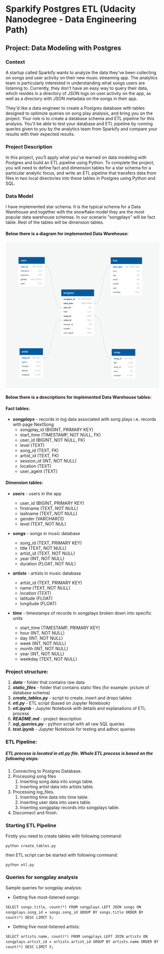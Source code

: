# Sparkify Postgres ETL (Udacity Nanodegree - Data Engineering Path)

## Project: Data Modeling with Postgres

### Context 

A startup called Sparkify wants to analyze the data they've been collecting on songs and user activity on their new music streaming app. The analytics team is particularly interested in understanding what songs users are listening to. Currently, they don't have an easy way to query their data, which resides in a directory of JSON logs on user activity on the app, as well as a directory with JSON metadata on the songs in their app.

They'd like a data engineer to create a Postgres database with tables designed to optimize queries on song play analysis, and bring you on the project. Your role is to create a database schema and ETL pipeline for this analysis. You'll be able to test your database and ETL pipeline by running queries given to you by the analytics team from Sparkify and compare your results with their expected results.

### Project Description
In this project, you'll apply what you've learned on data modeling with Postgres and build an ETL pipeline using Python. To complete the project, you will need to define fact and dimension tables for a star schema for a particular analytic focus, and write an ETL pipeline that transfers data from files in two local directories into these tables in Postgres using Python and SQL.



### Data Model

I have implemented star schema. It is the typical schema for a Data Warehouse and together with the snowflake model they are the most popular data warehouse schemas. In our scenario "songplays" will be fact table. Rest of the tables will be dimension tables.</p>

#### Below there is a diagram for implemented Data Warehouse:

![schema_postgres_database](static_files/schema_db.PNG)

#### Below there is a descriptions for implemented Data Warehouse tables:

#### Fact tables:
- ___songplays___ - records in log data associated with song plays i.e. records with page NextSong
    - songplay_id (BIGINT, PRIMARY KEY)
    - start_time (TIMESTAMP, NOT NULL, FK)
    - user_id (BIGINT, NOT NULL, FK)
    - level (TEXT)
    - song_id (TEXT, FK)
    - artist_id (TEXT, FK)
    - session_id (INT, NOT NULL)
    - location (TEXT)
    - user_agent (TEXT)
    
#### Dimension tables:
- ___users___ - users in the app
    - user_id (BIGINT, PRIMARY KEY)
    - firstname (TEXT, NOT NULL)
    - lastname (TEXT, NOT NULL)
    - gender (VARCHAR(1))
    - level (TEXT, NOT NUL)
    
    
- ___songs___ - songs in music database
    - song_id (TEXT, PRIMARY KEY)
    - title (TEXT, NOT NULL)
    - artist_id (TEXT, NOT NULL)
    - year (INT, NOT NULL)
    - duration (FLOAT, NOT NUL)  
    
    
- ___artists___ - artists in music database
    - artist_id (TEXT, PRIMARY KEY)
    - name (TEXT, NOT NULL)
    - location (TEXT)
    - latitude (FLOAT)
    - longitude (FLOAT)
    
    
- ___time___ - timestamps of records in songplays broken down into specific units
    - start_time (TIMESTAMP, PRIMARY KEY)
    - hour (INT, NOT NULL)
    - day (INT, NOT NULL)
    - week (INT, NOT NULL)
    - month (INT, NOT NULL)
    - year (INT, NOT NULL)
    - weekday (TEXT, NOT NULL)
    
    
    
### Project structure:

1. ___data___ - folder that contains raw data
2. ___static_files___ - folder that contains static files (for example: picture of database schema)
3. ___create_tables.py___ - script to create, insert and drops tables
4. ___etl.py___ - ETL script (based on Jupyter Notebook)
5. ___etl.ipynb___ - Jupyter Notebook with details and explanations of ETL process
6. ___README.md___ - project description
7. ___sql_queries.py___ - python script with all raw SQL queries
7. ___test.ipynb___ - Jupyter Notebook for testing and adhoc queries



### ETL Pipeline:

##### ETL process is located in etl.py file. Whole ETL process is based on the following steps:

1. Connecting to Postgres Database.
2. Processing song files
    1. Inserting song data into songs table.
    2. Inserting artist data into artists table.
3. Processing log_files.
    1. Inserting time data into time table.
    2. Inserting user data into users table.
    3. Inserting songpplay records into songplays table.
4. Disconnect and finish.


### Starting ETL Pipeline

Firstly you need to create tables with following command:

`python create_tables.py`

then ETL script can be started with following command:

`python etl.py`


### Queries for songplay analysis

Sample queries for songplay analysis:

-    Getting five most-listened songs:

`SELECT songs.title, count(*)
FROM songplays
LEFT JOIN songs ON songplays.song_id = songs.song_id
GROUP BY songs.title
ORDER BY count(*) DESC
LIMIT 5;`


-    Getting five most-listened artists:


`SELECT artists.name, count(*)
FROM songplays
LEFT JOIN artists ON songplays.artist_id = artists.artist_id
GROUP BY artists.name
ORDER BY count(*) DESC
LIMIT 5;`


